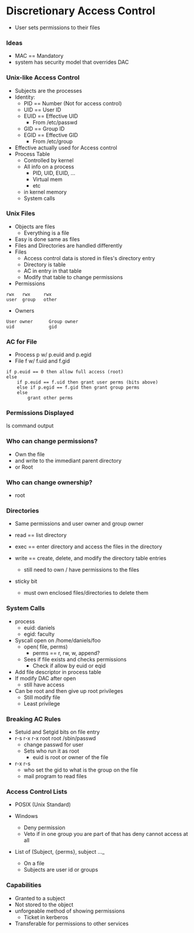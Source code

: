 
# Discretionary Access Control
- User sets permissions to their files

### Ideas
- MAC == Mandatory
- system has security model that overrides DAC


### Unix-like Access Control
- Subjects are the processes
- Identity: 
    - PID == Number (Not for access control)
    - UID == User ID 
    - EUID == Effective UID
        - From /etc/passwd
    - GID == Group ID
    - EGID == Effective GID
        - From /etc/group
- Effective actually used for Access control
- Process Table
    - Controlled by kernel
    - All info on a process
        - PID, UID, EUID, ... 
        - Virtual mem
        - etc
    - in kernel memory
    - System calls


### Unix Files

- Objects are files
    - Everything is a file
- Easy is done same as files
- Files and Directories are handled differently
- Files
    - Access control data is stored in files's directory entry
    - Directory is table 
    - AC in entry in that table
    - Modify that table to change permissions
- Permissions
```
rwx   rwx     rwx
user  group   other
```
- Owners
```
User owner      Group owner 
uid             gid
```


### AC for File
- Process p w/ p.euid and p.egid
- File f w/ f.uid and f.gid
```
if p.euid == 0 then allow full access (root)
else
    if p.euid == f.uid then grant user perms (bits above)
    else if p.egid == f.gid then grant group perms 
    else
        grant other perms
```


### Permissions Displayed
ls command output


### Who can change permissions?
- Own the file
- and write to the immediant parent directory
- or Root


### Who can change ownership?
- root


### Directories
- Same permissions and user owner and group owner
- read == list directory
- exec == enter directory and access the files in the directory
- write == create, delete, and modify the directory table entries
    - still need to own / have permissions to the files

- sticky bit
    - must own enclosed files/directories to delete them


### System Calls
- process 
    - euid: daniels
    - egid: faculty
- Syscall open on /home/daniels/foo
    - open( file, perms)
        - perms == r, rw, w, append?
    - Sees if file exists and checks permissions 
        - Check if allow by euid or eqid
- Add file descriptor in process table
- If modify DAC after open 
    - still have access
- Can be root and then give up root privileges 
    - Still modify file
    - Least privilege

### Breaking AC Rules
- Setuid and Setgid bits on file entry
- r-s r-x r-x   root root   /sbin/passwd
    - change passwd for user 
    - Sets who run it as root
        - euid is root or owner of the file
- r-x r-s 
    - who set the gid to what is the group on the file
    - mail program to read files


### Access Control Lists
- POSIX (Unix Standard)
- Windows
    - Deny permission
    - Veto if in one group you are part of that has deny cannot access at all

- List of (Subject, {perms}, subject ..._
    - On a file
    - Subjects are user id or groups
    

### Capabilities
- Granted to a subject
- Not stored to the object
- unforgeable method of showing permissions 
    - Ticket in kerberos
- Transferable for permissions to other services






